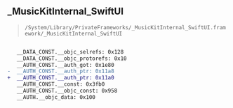 ## _MusicKitInternal_SwiftUI

> `/System/Library/PrivateFrameworks/_MusicKitInternal_SwiftUI.framework/_MusicKitInternal_SwiftUI`

```diff

   __DATA_CONST.__objc_selrefs: 0x128
   __DATA_CONST.__objc_protorefs: 0x10
   __AUTH_CONST.__auth_got: 0x1e80
-  __AUTH_CONST.__auth_ptr: 0x11a8
+  __AUTH_CONST.__auth_ptr: 0x11a0
   __AUTH_CONST.__const: 0x3fb0
   __AUTH_CONST.__objc_const: 0x958
   __AUTH.__objc_data: 0x100

```
